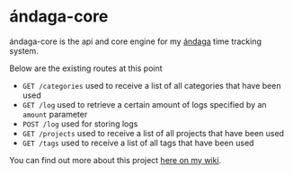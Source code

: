 # ándaga-core

ándaga-core is the api and core engine for my [ándaga](https://wiki.chronica.xyz/#andaga) time tracking system.

Below are the existing routes at this point

  - `GET /categories` used to receive a list of all categories that have been used
  - `GET /log` used to retrieve a certain amount of logs specified by an `amount` parameter
  - `POST /log` used for storing logs
  - `GET /projects` used to receive a list of all projects that have been used
  - `GET /tags` used to receive a list of all tags that have been used

You can find out more about this project [here on my wiki](https://wiki.chronica.xyz/#andaga-core).
